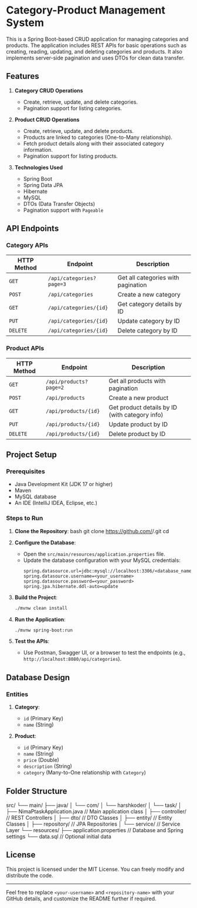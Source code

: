 

# Category-Product Management System

This is a Spring Boot-based CRUD application for managing categories and products. The application includes REST APIs for basic operations such as creating, reading, updating, and deleting categories and products. It also implements server-side pagination and uses DTOs for clean data transfer.



## Features

1. **Category CRUD Operations**
   - Create, retrieve, update, and delete categories.
   - Pagination support for listing categories.

2. **Product CRUD Operations**
   - Create, retrieve, update, and delete products.
   - Products are linked to categories (One-to-Many relationship).
   - Fetch product details along with their associated category information.
   - Pagination support for listing products.

3. **Technologies Used**
   - Spring Boot
   - Spring Data JPA
   - Hibernate
   - MySQL
   - DTOs (Data Transfer Objects)
   - Pagination support with `Pageable`



## API Endpoints

### Category APIs

| HTTP Method | Endpoint                         | Description                       |
|-------------|----------------------------------|-----------------------------------|
| `GET`       | `/api/categories?page=3`         | Get all categories with pagination|
| `POST`      | `/api/categories`                | Create a new category             |
| `GET`       | `/api/categories/{id}`           | Get category details by ID        |
| `PUT`       | `/api/categories/{id}`           | Update category by ID             |
| `DELETE`    | `/api/categories/{id}`           | Delete category by ID             |



### Product APIs

| HTTP Method | Endpoint                         | Description                                    |
|-------------|----------------------------------|------------------------------------------------|
| `GET`       | `/api/products?page=2`           | Get all products with pagination               |
| `POST`      | `/api/products`                  | Create a new product                           |
| `GET`       | `/api/products/{id}`             | Get product details by ID (with category info) |
| `PUT`       | `/api/products/{id}`             | Update product by ID                           |
| `DELETE`    | `/api/products/{id}`             | Delete product by ID                           |



## Project Setup

### Prerequisites

- Java Development Kit (JDK 17 or higher)
- Maven
- MySQL database
- An IDE (IntelliJ IDEA, Eclipse, etc.)



### **Steps to Run**

1. **Clone the Repository**:
   bash
   git clone https://github.com/<your-username>/<repository-name>.git
   cd <repository-name>
   

2. **Configure the Database**:
   - Open the `src/main/resources/application.properties` file.
   - Update the database configuration with your MySQL credentials:
     ```properties
     spring.datasource.url=jdbc:mysql://localhost:3306/<database_name>
     spring.datasource.username=<your_username>
     spring.datasource.password=<your_password>
     spring.jpa.hibernate.ddl-auto=update
     ```

3. **Build the Project**:
   ```bash
   ./mvnw clean install
   ```

4. **Run the Application**:
   ```bash
   ./mvnw spring-boot:run
   ```

5. **Test the APIs**:
   - Use Postman, Swagger UI, or a browser to test the endpoints (e.g., `http://localhost:8080/api/categories`).



## **Database Design**

### **Entities**
1. **Category**:
   - `id` (Primary Key)
   - `name` (String)

2. **Product**:
   - `id` (Primary Key)
   - `name` (String)
   - `price` (Double)
   - `description` (String)
   - `category` (Many-to-One relationship with `Category`)



## **Folder Structure**


src/
 └── main/
     ├── java/
     │    └── com/
     │        └── harshkoder/
     │            └── task/
     │                ├── NimaPtaskApplication.java  // Main application class
     │                ├── controller/          // REST Controllers
     │                ├── dto/                 // DTO Classes
     │                ├── entity/              // Entity Classes
     │                ├── repository/          // JPA Repositories
     │                └── service/             // Service Layer
     └── resources/
         ├── application.properties            // Database and Spring settings
         └── data.sql                          // Optional initial data




## **License**

This project is licensed under the MIT License. You can freely modify and distribute the code.

---

Feel free to replace `<your-username>` and `<repository-name>` with your GitHub details, and customize the README further if required.
